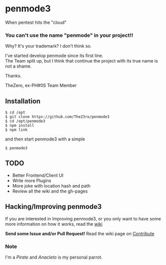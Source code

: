 # penmode3
When pentest hits the "cloud"

### You can't use the name "penmode" in your project!!
Why? It's your trademark? I don't think so.

I've started develop penmode since its first line.<br/>
The Team split up, but I think that continue the project with its true name is not a shame.

Thanks.

TheZero, ex-PH#0S Team Member

## Installation

```
$ cd /opt
$ git clone https://github.com/TheZ3ro/penmode3
$ cd /opt/penmode3
$ npm install
$ npm link
```
and then start penmode3 with a simple
```
$ penmode3
```

## TODO

 * Better Frontend/Client UI
 * Write more Plugins
 * More joke with location hash and path
 * Review all the wiki and the gh-pages


## Hacking/Improving penmode3
If you are interested in Improving penmode3, or you only want to have
some more information on how it works, read the [wiki](https://github.com/TheZ3ro/penmode3/wiki/)

**Send some Issue and/or Pull Request!**
Read the wiki page on [Contribute](https://github.com/TheZ3ro/penmode3/wiki/Contribute)

### Note
I'm a *Pirate* and *Anacleto* is my personal parrot.
